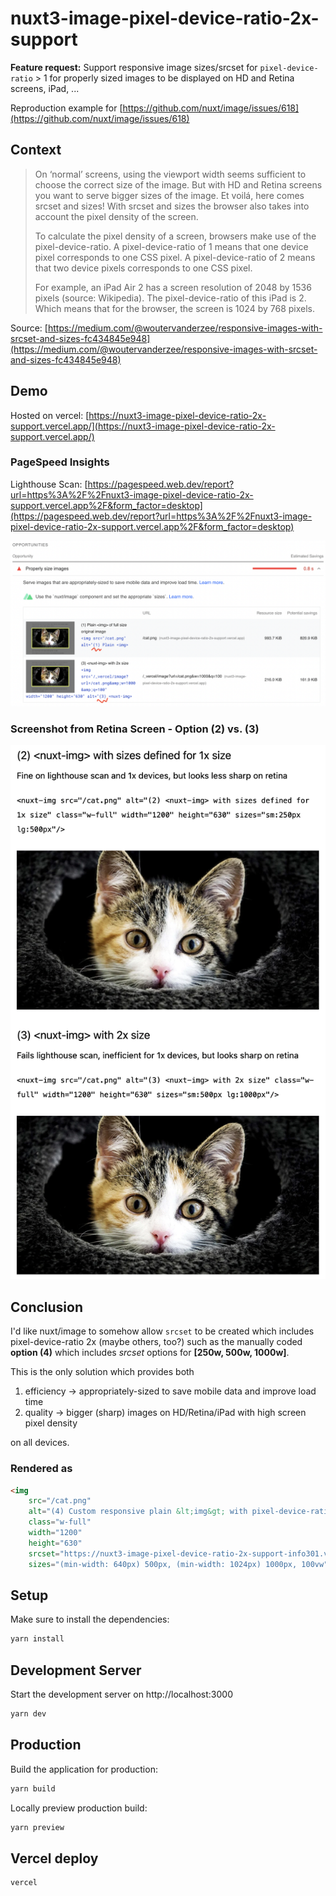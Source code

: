 # nuxt3-image-pixel-device-ratio-2x-support

**Feature request:** Support responsive image sizes/srcset for `pixel-device-ratio` > 1 for properly sized images to be displayed on HD and Retina screens, iPad, ...

Reproduction example for [https://github.com/nuxt/image/issues/618](https://github.com/nuxt/image/issues/618)

## Context

> On ‘normal’ screens, using the viewport width seems sufficient to choose the correct size of the image. But with HD and Retina screens you want to serve bigger sizes of the image. Et voilá, here comes srcset and sizes! With srcset and sizes the browser also takes into account the pixel density of the screen.
> 
> To calculate the pixel density of a screen, browsers make use of the pixel-device-ratio. A pixel-device-ratio of 1 means that one device pixel corresponds to one CSS pixel. A pixel-device-ratio of 2 means that two device pixels corresponds to one CSS pixel.
> 
> For example, an iPad Air 2 has a screen resolution of 2048 by 1536 pixels (source: Wikipedia). The pixel-device-ratio of this iPad is 2. Which means that for the browser, the screen is 1024 by 768 pixels.

Source: [https://medium.com/@woutervanderzee/responsive-images-with-srcset-and-sizes-fc434845e948](https://medium.com/@woutervanderzee/responsive-images-with-srcset-and-sizes-fc434845e948)

## Demo

Hosted on vercel: [https://nuxt3-image-pixel-device-ratio-2x-support.vercel.app/](https://nuxt3-image-pixel-device-ratio-2x-support.vercel.app/)

### PageSpeed Insights

Lighthouse Scan: [https://pagespeed.web.dev/report?url=https%3A%2F%2Fnuxt3-image-pixel-device-ratio-2x-support.vercel.app%2F&form_factor=desktop](https://pagespeed.web.dev/report?url=https%3A%2F%2Fnuxt3-image-pixel-device-ratio-2x-support.vercel.app%2F&form_factor=desktop)

![lighthouse-scan.png](./doc/lighthouse-scan.png)

### Screenshot from Retina Screen - Option (2) vs. (3)

![retina-screenshot-(2)-vs-(3).png](./doc/retina-screenshot-(2)-vs-(3).png)

## Conclusion

I'd like nuxt/image to somehow allow `srcset` to be created which includes pixel-device-ratio 2x (maybe others, too?) such as the manually coded **option (4)** which includes _srcset_ options for **[250w, 500w, 1000w]**.

This is the only solution which provides both
1. efficiency -> appropriately-sized to save mobile data and improve load time
2. quality -> bigger (sharp) images on HD/Retina/iPad with high screen pixel density

on all devices.

### Rendered as

```html
<img
    src="/cat.png"
    alt="(4) Custom responsive plain &lt;img&gt; with pixel-device-ratio=2 support (retina, ipad, ...)"
    class="w-full"
    width="1200"
    height="630"
    srcset="https://nuxt3-image-pixel-device-ratio-2x-support-info301.vercel.app/_vercel/image?url=/cat.png&w=250&q=100 250w, https://nuxt3-image-pixel-device-ratio-2x-support-info301.vercel.app/_vercel/image?url=/cat.png&w=500&q=100 500w, https://nuxt3-image-pixel-device-ratio-2x-support-info301.vercel.app/_vercel/image?url=/cat.png&w=1000&q=100 1000w"
    sizes="(min-width: 640px) 500px, (min-width: 1024px) 1000px, 100vw"/>
```

## Setup

Make sure to install the dependencies:

```bash
yarn install
```

## Development Server

Start the development server on http://localhost:3000

```bash
yarn dev
```

## Production

Build the application for production:

```bash
yarn build
```

Locally preview production build:

```bash
yarn preview
```

## Vercel deploy

```bash
vercel
```
